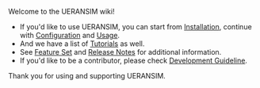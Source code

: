 Welcome to the UERANSIM wiki!

- If you'd like to use UERANSIM, you can start from [Installation](Installation), continue with [Configuration](Configuration) and [Usage](Usage).
- And we have a list of [Tutorials](Tutorials) as well.
- See [Feature Set](Feature-Set) and [Release Notes](Release-Notes) for additional information.
- If you'd like to be a contributor, please check [Development Guideline](Development-Guideline).

Thank you for using and supporting UERANSIM.
